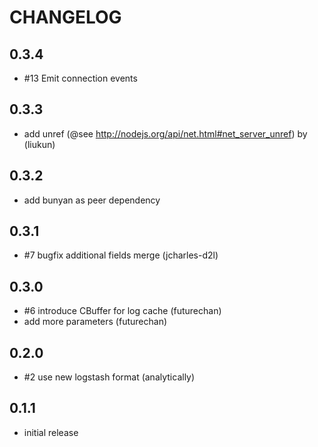 # CHANGELOG

## 0.3.4

- #13 Emit connection events 

## 0.3.3
 
 - add unref (@see http://nodejs.org/api/net.html#net_server_unref) by (liukun)

## 0.3.2

 - add bunyan as peer dependency

## 0.3.1

 - #7 bugfix additional fields merge (jcharles-d2l)

## 0.3.0

 - #6 introduce CBuffer for log cache (futurechan)
 - add more parameters (futurechan)


## 0.2.0 

 - #2 use new logstash format (analytically)

## 0.1.1

 - initial release